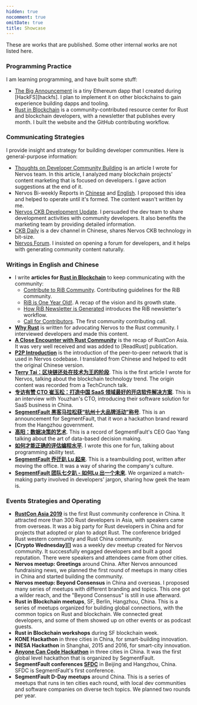 ```yaml
---
hidden: true
nocomment: true
omitDate: true
title: Showcase
---
```


These are works that are published.
Some other internal works are not listed here.

### Programming Practice

I am learning programming, and have built some stuff:

- [The Big Announcement][tba] 
  is a tiny Ethereum dapp that I created during [HackFS][hackfs].
  I plan to implement it on other blockchains
  to gain experience building dapps and tooling.
- [Rust in Blockchain][rib]
  is a community-contributed resource center for Rust
  and blockchain developers,
  with a newsletter that publishes every month.
  I built the website and the GitHub contributing workflow.

### Communicating Strategies

I provide insight and strategy for building developer communities.
Here is general-purpose information:
- [Thoughts on Developer Community Building][post-dev-thoughts]
  is an article I wrote for Nervos team.
  In this article, I analyzed many blockchain projects' content marketing
  that is focused on developers.
  I gave action suggestions at the end of it.
- Nervos Bi-weekly Reports in [Chinese](https://talk.nervos.org/search?q=Nervos%20%E5%8F%8C%E5%91%A8%E6%8A%A5)
  and [English](https://talk.nervos.org/tag/nervos-report).
  I proposed this idea and helped to operate until it's formed.
  The content wasn't written by me.
- [Nervos CKB Development Update](https://medium.com/nervosnetwork/tagged/development-updates).
  I persuaded the dev team to share development activities
  with community developers.
  It also benefits the marketing team by providing detailed information.
- [CKB Daily](https://ckbdaily.substack.com/) is a dev channel in Chinese,
  shares Nervos CKB technology in bit-size.
- [Nervos Forum](https://talk.nervos.org).
  I insisted on opening a forum for developers, and it helps with
  generating community content naturally.

### Writings in English and Chinese

- I write **articles for [Rust in Blockchain][rib]**
  to keep communicating with the community:
  - [Contribute to RiB Community](https://rustinblockchain.org/contributing/).
    Contributing guidelines for the RiB community.
  - [RiB is One Year Old!](https://rustinblockchain.org/blogposts/2020-07-30-rib-is-one-year-old/).
    A recap of the vision and its growth state.
  - [How RiB Newsletter is Generated](https://rustinblockchain.org/blogposts/how-rib-newsletter-is-generated/)
    introduces the RiB newsletter's workflow.
  - [Call for Contributors](https://rustinblockchain.org/blogposts/call-for-contributors/).
    The first community contributing call.
- [**Why Rust**][post-whyrust] is written for advocating Nervos to
  the Rust community. I interviewed developers and made this content.
- [**A Close Encounter with Rust Community**][post-rustcon]
  is the recap of RustCon Asia.
  It was very well received and was added to [ReadRust] publication.
- [**P2P Introduction**](https://github.com/nervosnetwork/tentacle/blob/master/docs/introduction_en.md)
  is the introduction of the peer-to-peer network that is used in Nervos codebase.
  I translated from Chinese and helped to edit the original Chinese version.
- [**Terry Tai：区块链还处在技术为王的阶段**](https://www.jianshu.com/p/576f43b3cd67). This is the first article I wrote for Nervos,
  talking about the blockchain technology trend.
  The origin content was recorded from a TechCrunch talk.
- [**专访有赞 CTO 崔玉松：打造中国 SaaS 领域最好的开店软件解决方案**](https://segmentfault.com/a/1190000009242473).
  This is an interview with Youzhan's CTO,
  introducing their software solution for SaaS business in China.
- [**SegmentFault 黑客马拉松获“杭州十大品牌活动”称号**](https://segmentfault.com/a/1190000004161826).
  This is an announcement for SegmentFault,
  that it won a hackathon brand reward from the Hangzhou government.
- [**高阳：数据决策的艺术**](https://segmentfault.com/a/1190000004160737).
  This is a record of SegmentFault's CEO Gao Yang talking about
  the art of data-based decision making.
- [**如何才能正确的评估编程水平**](https://segmentfault.com/a/1190000004153682).
  I wrote this one for fun,
  talking about programming ability test.  
- [**SegmentFault 乔迁趴 Lu 起来**](https://segmentfault.com/a/1190000003698756).
  This is a teambuilding post, written after moving the office.
  It was a way of sharing the company's culture.
- [**SegmentFault 团队七夕趴 - 如何Lu 出一个未来**](https://segmentfault.com/a/1190000003408745).
  We organized a match-making party involved in developers' jargon,
  sharing how geek the team is.

### Events Strategies and Operating

- [**RustCon Asia 2019**][rustcon] is the first Rust community conference
  in China.
  It attracted more than 300 Rust developers in Asia,
  with speakers came from overseas.
  It was a big party for Rust developers in China and for
  projects that adopted or plan to adopt Rust.
  The conference bridged Rust western community and Rust China community.  
- **[Crypto Wednesday][]**
  was a weekly dev meetup created for Nervos community.
  It successfully engaged developers and built a good reputation.
  There were speakers and attendees came from other cities.
- **Nervos meetup: Greetings** around China.
  After Nervos announced fundraising news,
  we planned the first round of meetups in many cities in China
  and started building the community.
- **Nervos meetup: Beyond Consensus** in China and overseas.
  I proposed many series of meetups with different branding and topics.
  This one got a wilder reach, and the "Beyond Consensus"
  is still in use afterward.
- **Rust in Blockchain meetups**, SF, Berlin, Hangzhou, China.
  This is a series of meetups organized for building global connections,
  with the common topics on Rust and blockchain. 
  We connected great developers, and some of them showed up
  on other events or as podcast guests.  
- **Rust in Blockchain workshops** during SF blockchain week.
- **KONE Hackathon** in three cities in China, for smart-building innovation.
- **INESA Hackathon** in Shanghai, 2015 and 2016, for smart-city innovation.
- [**Anyone Can Code Hackathon**][post-hackathon] in three cities in China.
  It was the first global level hackathon that is organized by SegmentFault.
- **SegmentFault conferences [SFDC][event-sfdc]** in Beijing and Hangzhou,
  China. SFDC is SegmentFault's first conference.
- **SegmentFault D-Day meetups** around China.
  This is a series of meetups that runs in ten cities each round,
  with local dev communities and software companies on diverse tech topics.
  We planned two rounds per year.


[tba]: https://github.com/Aimeedeer/bigannouncement
[post-dev-thoughts]: https://impl.dev/posts/2020-02-25-thoughts-on-developer-community-building/
[rib]: https://rustinblockchain.org
[impl]: https://impl.dev
[impl-about]: https://impl.dev/about
[impl-blog]: https://impl.dev/posts
[github]: https://github.com/Aimeedeer
[rustcon]: https://rustcon.asia
[post-whyrust]: https://medium.com/@Aimeedeer/why-rust-c877fba0ca94
[post-rustcon]: https://medium.com/@Aimeedeer/a-close-touch-with-rust-community-4a8507b756d9
[nervos]: https://nervos.org
[med]: https://medium.com/@Aimeedeer
[event-sfdc]: https://beta.segmentfault.com/a/1190000007142490
[post-hackathon]: https://segmentfault.com/hackathon-2016
[cn]: https://newhacker.org
[info-dev]: https://impl.dev/info/where-to-find-developers